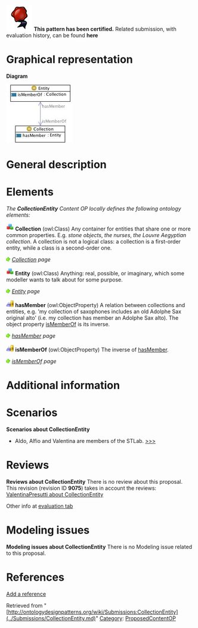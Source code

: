 [![](../images/thumb/b/b5/Certified.png/70px-Certified.png)](../Image/Certified.png.md "Certified.png") __This pattern has been certified.__
Related submission, with evaluation history, can be found __here__





#  Graphical representation


__Diagram__




[![Image:collectionentity.jpg](../images/0/03/Collectionentity.jpg)](../Image/Collectionentity.jpg.md "Image:collectionentity.jpg")




#  General description


  




#  Elements


_The __CollectionEntity__ Content OP locally defines the following ontology elements:_




[![Class](../images/thumb/2/27/Class.gif/20px-Class.gif)](../Image/Class.gif.md "Class") __Collection__ (owl:Class) Any container for entities that share one or more common properties. E.g. _stone objects_, _the nurses_, _the Louvre Aegyptian collection_. A collection is not a logical class: a collection is a first-order entity, while a class is a second-order one. 



 [![](../images/thumb/8/87/ArrowRight.gif/11px-ArrowRight.gif)](../Image/ArrowRight.gif.md "ArrowRight.gif") _[Collection](../Submissions/CollectionEntity/Collection.md "Submissions:CollectionEntity/Collection") page_

[![Class](../images/thumb/2/27/Class.gif/20px-Class.gif)](../Image/Class.gif.md "Class") __Entity__ (owl:Class) Anything: real, possible, or imaginary, which some modeller wants to talk about for some purpose. 



 [![](../images/thumb/8/87/ArrowRight.gif/11px-ArrowRight.gif)](../Image/ArrowRight.gif.md "ArrowRight.gif") _[Entity](../Submissions/CollectionEntity/Entity.md "Submissions:CollectionEntity/Entity") page_

[![ObjectProperty](../images/thumb/c/c3/ObjectProperty.gif/20px-ObjectProperty.gif)](../Image/ObjectProperty.gif.md "ObjectProperty") __hasMember__ (owl:ObjectProperty) A relation between collections and entities, e.g. 'my collection of saxophones includes an old Adolphe Sax original alto' (i.e. my collection has member an Adolphe Sax alto). The object property  [isMemberOf](../Submissions/CollectionEntity/isMemberOf.md "Submissions:CollectionEntity/isMemberOf") is its inverse. 



 [![](../images/thumb/8/87/ArrowRight.gif/11px-ArrowRight.gif)](../Image/ArrowRight.gif.md "ArrowRight.gif") _[hasMember](../Submissions/CollectionEntity/hasMember.md "Submissions:CollectionEntity/hasMember") page_

[![ObjectProperty](../images/thumb/c/c3/ObjectProperty.gif/20px-ObjectProperty.gif)](../Image/ObjectProperty.gif.md "ObjectProperty") __isMemberOf__ (owl:ObjectProperty) The inverse of  [hasMember](../Submissions/CollectionEntity/hasMember.md "Submissions:CollectionEntity/hasMember"). 



 [![](../images/thumb/8/87/ArrowRight.gif/11px-ArrowRight.gif)](../Image/ArrowRight.gif.md "ArrowRight.gif") _[isMemberOf](../Submissions/CollectionEntity/isMemberOf.md "Submissions:CollectionEntity/isMemberOf") page_
#  Additional information


#  Scenarios



__Scenarios about CollectionEntity__
* Aldo, Alfio and Valentina are members of the STLab. [>>>](../Submissions/CollectionEntity/Scenario_1.md "http://ontologydesignpatterns.org/wiki/Submissions:CollectionEntity/Scenario_1")



#  Reviews



__Reviews about CollectionEntity__
There is no review about this proposal.
This revision (revision ID __9075__) takes in account the reviews: [ValentinaPresutti about CollectionEntity](http://ontologydesignpatterns.org/wiki/index.php?title=Reviews:ValentinaPresutti_about_CollectionEntity&action=edit&redlink=1 "Reviews:ValentinaPresutti about CollectionEntity (not yet written)")


Other info at [evaluation tab](http://ontologydesignpatterns.org/wiki/index.php?title=Submissions:CollectionEntity&action=evaluation "http://ontologydesignpatterns.org/wiki/index.php?title=Submissions:CollectionEntity&action=evaluation")




  




#  Modeling issues



__Modeling issues about CollectionEntity__
There is no Modeling issue related to this proposal.




  




#  References


[Add a reference](index.php@title=Odp%253AAdd_reference&subject=../Submissions/CollectionEntity.md "http://ontologydesignpatterns.org/wiki/index.php?title=Odp:Add_reference&subject=Submissions%3ACollectionEntity")


  






Retrieved from "[http://ontologydesignpatterns.org/wiki/Submissions:CollectionEntity](../Submissions/CollectionEntity.md)"
 [Category](http://ontologydesignpatterns.org/wiki/Special:Categories "Special:Categories"): [ProposedContentOP](../Category/ProposedContentOP.md "Category:ProposedContentOP")